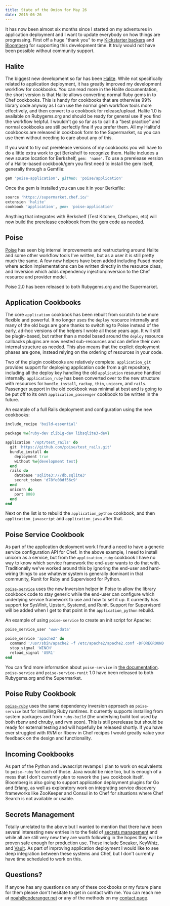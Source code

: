 ```yaml
---
title: State of the Onion for May 26
date: 2015-06-26
---
```


It has now been almost six months since I started on my adventures in application
deployment and I want to update everybody on how things are progressing. First
off a huge "thank you" to my [Kickstarter backers](https://github.com/poise/application/blob/master/SUPPORTERS.md)
and [Bloomberg](http://www.bloomberg.com/company/technology/) for supporting
this development time. It truly would not have been possible without community
support.

## Halite

The biggest new development so far has been [Halite](https://github.com/poise/halite).
While not specifically related to application deployment, it has greatly
improved my development workflow for cookbooks. You can read more in the Halite
documentation, the short version is that Halite allows converting normal
Ruby gems in to Chef cookbooks. This is handy for cookbooks that are otherwise
99% library code anyway as I can use the normal gem workflow tools more
effectively, and then convert to a cookbook for release/upload. Halite 1.0 is
available on Rubygems.org and should be ready for general use if you find the
workflow helpful. I wouldn't go so far as to call it a "best practice" and
normal cookbooks are still perfectly fine if you prefer them. All my Halite'd
cookbooks are released in cookbook form to the Supermarket, so you can use them
without needing to care about any of this.

If you want to try out prerelease versions of my cookbooks you will have to
do a little extra work to get Berkshelf to recognize them. Halite includes a
new source location for Berkshelf, `gem: 'name'`. To use a prerelease version of
a Halite-based cookbook/gem you first need to install the gem itself, generally
through a Gemfile:

```ruby
gem 'poise-application', github: 'poise/application'
```

Once the gem is installed you can use it in your Berksfile:

```ruby
source 'https://supermarket.chef.io/'
extension 'halite'
cookbook 'application', gem: 'poise-application'
```

Anything that integrates with Berkshelf (Test Kitchen, Chefspec, etc) will now
build the prerelease cookbook from the gem code as needed.

## Poise

[Poise](https://github.com/poise/poise) has seen big internal improvements and
restructuring around Halite and some other workflow tools I've written, but as a
user it is still pretty much the same. A few new helpers have been added
including Fused mode where action implementations can be written directly in the
resource class, and Inversion which adds dependency injection/inversion to the
Chef resource and provider model.

Poise 2.0 has been released to both Rubygems.org and the Supermarket.

## Application Cookbooks

The core `application` cookbook has been rebuilt from scratch to be more
flexible and powerful. It no longer uses the `deploy` resource internally and
many of the old bugs are gone thanks to switching to Poise instead of the early,
ad-hoc versions of the helpers I wrote all those years ago. It will still be
plugin-based, but rather than a model based around the `deploy` resource
callbacks plugins are now nested sub-resources and can define their own internal
structure as needed. This also means that the explicit deployment phases are
gone, instead relying on the ordering of resources in your code.

Two of the plugin cookbooks are relatively complete. `application_git` provides
support for deploying application code from a git repository, including all the
deploy key handling the old `application` resource handled internally.
`application_ruby` has been converted over to the new structure with resources
for `bundle_install`, `rackup`, `thin`, `unicorn`, and `rails`. Passenger
support in the old cookbook was minimal at best and is going to be put off to
its own `application_passenger` cookbook to be written in the future.

An example of a full Rails deployment and configuration using the new cookbooks:

```ruby
include_recipe 'build-essential'

package %w{ruby-dev zlib1g-dev libsqlite3-dev}

application '/opt/test_rails' do
  git 'https://github.com/poise/test_rails.git'
  bundle_install do
    deployment true
    without %w{development test}
  end
  rails do
    database 'sqlite3:///db.sqlite3'
    secret_token 'd78fe08df56c9'
  end
  unicorn do
    port 8080
  end
end
```

Next on the list is to rebuild the `application_python` cookbook, and then
`application_javascript` and `application_java` after that.

## Poise Service Cookbook

As part of the application deployment work I found a need to have a generic
service configuration API for Chef. In the above example, I need to install
unicorn as a service, but from the `application_ruby` cookbook I have no way to
know which service framework the end-user wants to do that with. Traditionally
we've worked around this by ignoring the end-user and hard-wiring things to use
whatever system is generally dominant in that community, Runit for Ruby and
Supervisord for Python.

[`poise-service`](https://github.com/poise/poise-service) uses the new Inversion
helper in Poise to allow the library cookbook code to stay generic while the
end-user can configure which underlying service framework to use and how to
set it up. It currently has support for SysVInit, Upstart, Systemd, and Runit.
Support for Supervisord will be added when I get to that point in the
`application_python` rebuild.

An example of using `poise-service` to create an init script for Apache:

```ruby
poise_service_user 'www-data'

poise_service 'apache2' do
  command '/usr/sbin/apache2 -f /etc/apache2/apache2.conf -DFOREGROUND'
  stop_signal 'WINCH'
  reload_signal 'USR1'
end
```

You can find more information about `poise-service` in
[the documentation](https://github.com/poise/poise-service#resources).
`poise-service` and `poise-service-runit` 1.0 have been released to both
Rubygems.org and the Supermarket.

## Poise Ruby Cookbook

[`poise-ruby`](https://github.com/poise/poise-ruby) uses the same dependency
inversion approach as `poise-service` but for installing Ruby runtimes. It
currently supports installing from system packages and from `ruby-build` (the
underlying build tool used by both rbenv and chruby, and rvm soon). This is
still prerelease but should be ready for external testing and will hopefully
be released shortly. If you have ever struggled with RVM or Rbenv in Chef
recipes I would greatly value your feedback on the design and functionality.

## Incoming Cookbooks

As part of the Python and Javascript revamps I plan to work on equivalents to
`poise-ruby` for each of those. Java would be nice too, but is enough of a mess
that I don't currently plan to rework the `java` cookbook itself. Bloomberg is
also going to support application deployment plugins for Go and Erlang, as well
as exploratory work on integrating service discovery frameworks like ZooKeeper
and Consul in to Chef for situations where Chef Search is not available or
usable.

## Secrets Management

Totally unrelated to the above but I wanted to mention that there have been
several interesting new entries in to the field of
[secrets management](/chef-secrets/) and while all are still very new they are
worth following in the hopes they will be proven safe enough for production use.
These include [Sneaker](https://github.com/codahale/sneaker),
[KeyWhiz](https://square.github.io/keywhiz/), and [Vault](https://vaultproject.io/).
As part of improving application deployment I would like to see deep integration
between these systems and Chef, but I don't currently have time scheduled to
work on this.

## Questions?

If anyone has any questions on any of these cookbooks or my future plans for
them please don't hesitate to get in contact with me. You can reach me at
<a href="&#x6d;&#97;&#x69;&#108;&#x74;&#111;&#x3a;&#110;&#111;&#x61;&#104;&#x40;&#x63;&#x6f;&#x64;&#101;&#114;&#x61;&#110;&#103;&#101;&#x72;&#46;&#110;&#x65;&#x74;">&#110;&#x6f;&#97;&#x68;&#x40;&#x63;&#111;&#100;&#101;&#x72;&#x61;&#x6e;&#x67;&#x65;&#114;&#46;&#110;&#x65;&#x74;</a>
or any of the methods on my [contact page](/contact/).
